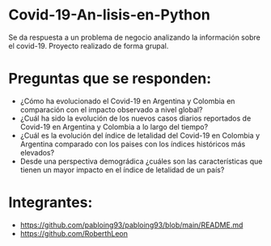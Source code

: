 # Covid-19-An-lisis-en-Python
Se da respuesta a un problema de negocio analizando la información sobre el covid-19. Proyecto realizado de forma grupal. 
# Preguntas que se responden: 
- ¿Cómo ha evolucionado el Covid-19 en Argentina y Colombia en comparación con el impacto observado a nivel global?
- ¿Cuál ha sido la evolución de los nuevos casos diarios reportados de Covid-19 en Argentina y Colombia a lo largo del tiempo?
- ¿Cuál es la evolución del índice de letalidad del Covid-19 en Colombia y Argentina comparado con los paises con los índices históricos más elevados?
- Desde una perspectiva demográdica ¿cuáles son las características que tienen un mayor impacto en el índice de letalidad de un país?
# Integrantes:
- https://github.com/pabloing93/pabloing93/blob/main/README.md
- https://github.com/RoberthLeon
